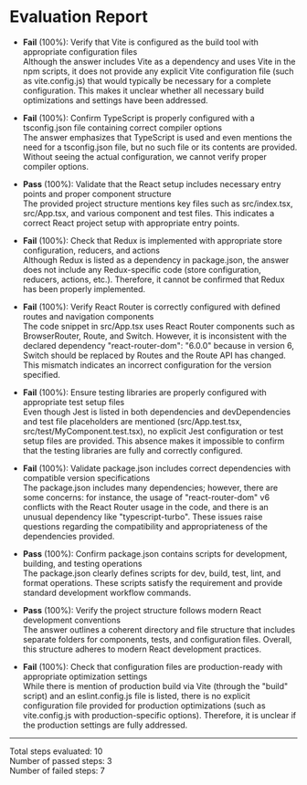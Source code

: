 # Evaluation Report

- **Fail** (100%): Verify that Vite is configured as the build tool with appropriate configuration files  
  Although the answer includes Vite as a dependency and uses Vite in the npm scripts, it does not provide any explicit Vite configuration file (such as vite.config.js) that would typically be necessary for a complete configuration. This makes it unclear whether all necessary build optimizations and settings have been addressed.

- **Fail** (100%): Confirm TypeScript is properly configured with a tsconfig.json file containing correct compiler options  
  The answer emphasizes that TypeScript is used and even mentions the need for a tsconfig.json file, but no such file or its contents are provided. Without seeing the actual configuration, we cannot verify proper compiler options.

- **Pass** (100%): Validate that the React setup includes necessary entry points and proper component structure  
  The provided project structure mentions key files such as src/index.tsx, src/App.tsx, and various component and test files. This indicates a correct React project setup with appropriate entry points.

- **Fail** (100%): Check that Redux is implemented with appropriate store configuration, reducers, and actions  
  Although Redux is listed as a dependency in package.json, the answer does not include any Redux-specific code (store configuration, reducers, actions, etc.). Therefore, it cannot be confirmed that Redux has been properly implemented.

- **Fail** (100%): Verify React Router is correctly configured with defined routes and navigation components  
  The code snippet in src/App.tsx uses React Router components such as BrowserRouter, Route, and Switch. However, it is inconsistent with the declared dependency "react-router-dom": "6.0.0" because in version 6, Switch should be replaced by Routes and the Route API has changed. This mismatch indicates an incorrect configuration for the version specified.

- **Fail** (100%): Ensure testing libraries are properly configured with appropriate test setup files  
  Even though Jest is listed in both dependencies and devDependencies and test file placeholders are mentioned (src/App.test.tsx, src/test/MyComponent.test.tsx), no explicit Jest configuration or test setup files are provided. This absence makes it impossible to confirm that the testing libraries are fully and correctly configured.

- **Fail** (100%): Validate package.json includes correct dependencies with compatible version specifications  
  The package.json includes many dependencies; however, there are some concerns: for instance, the usage of "react-router-dom" v6 conflicts with the React Router usage in the code, and there is an unusual dependency like "typescript-turbo". These issues raise questions regarding the compatibility and appropriateness of the dependencies provided.

- **Pass** (100%): Confirm package.json contains scripts for development, building, and testing operations  
  The package.json clearly defines scripts for dev, build, test, lint, and format operations. These scripts satisfy the requirement and provide standard development workflow commands.

- **Pass** (100%): Verify the project structure follows modern React development conventions  
  The answer outlines a coherent directory and file structure that includes separate folders for components, tests, and configuration files. Overall, this structure adheres to modern React development practices.

- **Fail** (100%): Check that configuration files are production-ready with appropriate optimization settings  
  While there is mention of production build via Vite (through the "build" script) and an eslint.config.js file is listed, there is no explicit configuration file provided for production optimizations (such as vite.config.js with production-specific options). Therefore, it is unclear if the production settings are fully addressed.

---

Total steps evaluated: 10  
Number of passed steps: 3  
Number of failed steps: 7